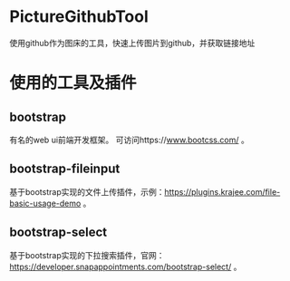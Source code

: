 # PictureGithubTool
使用github作为图床的工具，快速上传图片到github，并获取链接地址


# 使用的工具及插件
## bootstrap
有名的web ui前端开发框架。 可访问https://www.bootcss.com/ 。

## bootstrap-fileinput
基于bootstrap实现的文件上传插件，示例：https://plugins.krajee.com/file-basic-usage-demo 。

## bootstrap-select
基于bootstrap实现的下拉搜索插件，官网：https://developer.snapappointments.com/bootstrap-select/ 。
